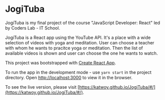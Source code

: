 # JogiTuba

JogiTuba is my final project of the course "JavaScript Developer: React" led by Coders Lab - IT School.

JogiTuba is a React app using the YouTube API. It's a place with a wide selection of videos with yoga and meditation. User can choose a teacher with whom he wants to pracitce yoga or meditation. Then the list of available videos is shown and user can choose the one he wants to watch.

This project was bootstrapped with [Create React App](https://github.com/facebook/create-react-app).

To run the app in the development mode - use `yarn start` in the project directory.
Open [http://localhost:3000](http://localhost:3000) to view it in the browser.

To see the live version, please visit [https://katwoy.github.io/JogiTuba/#/](https://katwoy.github.io/JogiTuba/#/).
